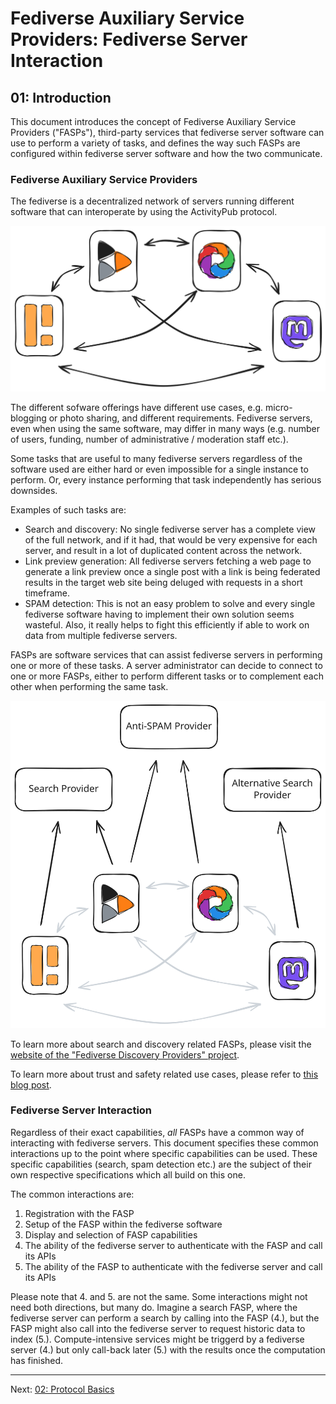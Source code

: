 # Fediverse Auxiliary Service Providers: Fediverse Server Interaction

## 01: Introduction

This document introduces the concept of Fediverse Auxiliary Service
Providers ("FASPs"), third-party services that fediverse server software can use to
perform a variety of tasks, and defines the way such FASPs are configured
within fediverse server software and how the two communicate.

### Fediverse Auxiliary Service Providers

The fediverse is a decentralized network of servers running different software
that can interoperate by using the ActivityPub protocol.

![Fediverse instances communicating with each other](../../images/instances_federating.svg)

The different sofware offerings have different use cases, e.g.
micro-blogging or photo sharing, and different requirements. Fediverse servers, even when
using the same software, may differ in many ways (e.g. number of users,
funding, number of administrative / moderation staff etc.).

Some tasks that are useful to many fediverse servers regardless of
the software used are either hard or even impossible for a single
instance to perform. Or, every instance performing that task independently has serious
downsides.

Examples of such tasks are:

* Search and discovery: No single fediverse server has a complete view of the
  full network, and if it had, that would be very expensive for each server, and result
  in a lot of duplicated content across the network.
* Link preview generation: All fediverse servers fetching a web page to generate
  a link preview once a single post with a link is being federated
  results in the target web site being deluged with requests in a short
  timeframe.
* SPAM detection: This is not an easy problem to solve and every single
  fediverse software having to implement their own solution seems
  wasteful. Also, it really helps to fight this efficiently if able
  to work on data from multiple fediverse servers.

FASPs are software services that can
assist fediverse servers in performing one or more of these tasks. A server
administrator can decide to connect to one or more FASPs, either to
perform different tasks or to complement each other when performing the
same task.

![Fediverse instances using difference auxiliary service providers](../../images/instances_using_providers.svg)

To learn more about search and discovery related FASPs, please visit
the [website of the "Fediverse Discovery Providers" project](https://fediscovery.org).

To learn more about trust and safety related use cases, please refer to
[this blog post](https://renchap.com/blog/post/evolving_mastodon_trust_and_safety/).

### Fediverse Server Interaction

Regardless of their exact capabilities, *all* FASPs have a common
way of interacting with fediverse servers. This document
specifies these common interactions up to the point where specific
capabilities can be used. These specific capabilities (search, spam
detection etc.) are the subject of their own respective specifications
which all build on this one.

The common interactions are:

1. Registration with the FASP
2. Setup of the FASP within the fediverse software
3. Display and selection of FASP capabilities
4. The ability of the fediverse server to authenticate with the
FASP and call its APIs
5. The ability of the FASP to authenticate with the fediverse server and
call its APIs

Please note that 4. and 5. are not the same. Some interactions might not
need both directions, but many do. Imagine a search FASP, where the
fediverse server can perform a search by calling into the FASP (4.), but the
FASP might also call into the fediverse server to request historic data to
index (5.). Compute-intensive services might be triggerd by a fediverse server
(4.) but only call-back later (5.) with the results once the computation
has finished.

---

Next: [02: Protocol Basics](protocol_basics.md)

